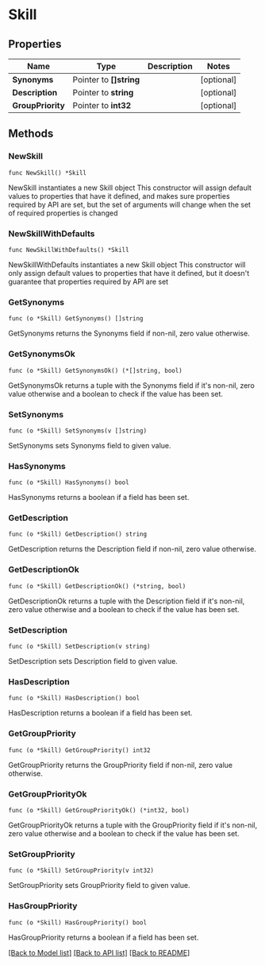 # Skill

## Properties

Name | Type | Description | Notes
------------ | ------------- | ------------- | -------------
**Synonyms** | Pointer to **[]string** |  | [optional] 
**Description** | Pointer to **string** |  | [optional] 
**GroupPriority** | Pointer to **int32** |  | [optional] 

## Methods

### NewSkill

`func NewSkill() *Skill`

NewSkill instantiates a new Skill object
This constructor will assign default values to properties that have it defined,
and makes sure properties required by API are set, but the set of arguments
will change when the set of required properties is changed

### NewSkillWithDefaults

`func NewSkillWithDefaults() *Skill`

NewSkillWithDefaults instantiates a new Skill object
This constructor will only assign default values to properties that have it defined,
but it doesn't guarantee that properties required by API are set

### GetSynonyms

`func (o *Skill) GetSynonyms() []string`

GetSynonyms returns the Synonyms field if non-nil, zero value otherwise.

### GetSynonymsOk

`func (o *Skill) GetSynonymsOk() (*[]string, bool)`

GetSynonymsOk returns a tuple with the Synonyms field if it's non-nil, zero value otherwise
and a boolean to check if the value has been set.

### SetSynonyms

`func (o *Skill) SetSynonyms(v []string)`

SetSynonyms sets Synonyms field to given value.

### HasSynonyms

`func (o *Skill) HasSynonyms() bool`

HasSynonyms returns a boolean if a field has been set.

### GetDescription

`func (o *Skill) GetDescription() string`

GetDescription returns the Description field if non-nil, zero value otherwise.

### GetDescriptionOk

`func (o *Skill) GetDescriptionOk() (*string, bool)`

GetDescriptionOk returns a tuple with the Description field if it's non-nil, zero value otherwise
and a boolean to check if the value has been set.

### SetDescription

`func (o *Skill) SetDescription(v string)`

SetDescription sets Description field to given value.

### HasDescription

`func (o *Skill) HasDescription() bool`

HasDescription returns a boolean if a field has been set.

### GetGroupPriority

`func (o *Skill) GetGroupPriority() int32`

GetGroupPriority returns the GroupPriority field if non-nil, zero value otherwise.

### GetGroupPriorityOk

`func (o *Skill) GetGroupPriorityOk() (*int32, bool)`

GetGroupPriorityOk returns a tuple with the GroupPriority field if it's non-nil, zero value otherwise
and a boolean to check if the value has been set.

### SetGroupPriority

`func (o *Skill) SetGroupPriority(v int32)`

SetGroupPriority sets GroupPriority field to given value.

### HasGroupPriority

`func (o *Skill) HasGroupPriority() bool`

HasGroupPriority returns a boolean if a field has been set.


[[Back to Model list]](../README.md#documentation-for-models) [[Back to API list]](../README.md#documentation-for-api-endpoints) [[Back to README]](../README.md)


